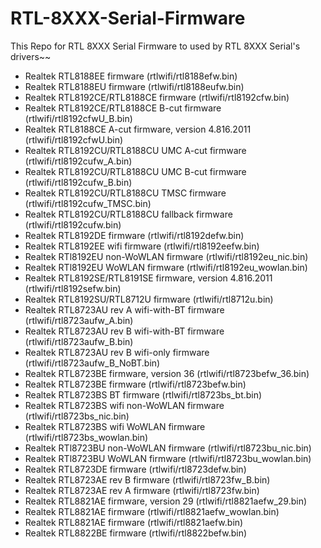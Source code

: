 # RTL-8XXX-Serial-Firmware
This Repo for RTL 8XXX Serial Firmware to used by RTL 8XXX Serial's drivers~~

* Realtek RTL8188EE firmware (rtlwifi/rtl8188efw.bin)
 * Realtek RTL8188EU firmware (rtlwifi/rtl8188eufw.bin)
 * Realtek RTL8192CE/RTL8188CE firmware (rtlwifi/rtl8192cfw.bin)
 * Realtek RTL8192CE/RTL8188CE B-cut firmware
   (rtlwifi/rtl8192cfwU_B.bin)
 * Realtek RTL8188CE A-cut firmware, version 4.816.2011
   (rtlwifi/rtl8192cfwU.bin)
 * Realtek RTL8192CU/RTL8188CU UMC A-cut firmware
   (rtlwifi/rtl8192cufw_A.bin)
 * Realtek RTL8192CU/RTL8188CU UMC B-cut firmware
   (rtlwifi/rtl8192cufw_B.bin)
 * Realtek RTL8192CU/RTL8188CU TMSC firmware
   (rtlwifi/rtl8192cufw_TMSC.bin)
 * Realtek RTL8192CU/RTL8188CU fallback firmware
   (rtlwifi/rtl8192cufw.bin)
 * Realtek RTL8192DE firmware (rtlwifi/rtl8192defw.bin)
 * Realtek RTL8192EE wifi firmware (rtlwifi/rtl8192eefw.bin)
 * Realtek RTl8192EU non-WoWLAN firmware (rtlwifi/rtl8192eu_nic.bin)
 * Realtek RTl8192EU WoWLAN firmware (rtlwifi/rtl8192eu_wowlan.bin)
 * Realtek RTL8192SE/RTL8191SE firmware, version 4.816.2011
   (rtlwifi/rtl8192sefw.bin)
 * Realtek RTL8192SU/RTL8712U firmware (rtlwifi/rtl8712u.bin)
 * Realtek RTL8723AU rev A wifi-with-BT firmware
   (rtlwifi/rtl8723aufw_A.bin)
 * Realtek RTL8723AU rev B wifi-with-BT firmware
   (rtlwifi/rtl8723aufw_B.bin)
 * Realtek RTL8723AU rev B wifi-only firmware
   (rtlwifi/rtl8723aufw_B_NoBT.bin)
 * Realtek RTL8723BE firmware, version 36 (rtlwifi/rtl8723befw_36.bin)
 * Realtek RTL8723BE firmware (rtlwifi/rtl8723befw.bin)
 * Realtek RTL8723BS BT firmware (rtlwifi/rtl8723bs_bt.bin)
 * Realtek RTL8723BS wifi non-WoWLAN firmware
   (rtlwifi/rtl8723bs_nic.bin)
 * Realtek RTL8723BS wifi WoWLAN firmware
   (rtlwifi/rtl8723bs_wowlan.bin)
 * Realtek RTl8723BU non-WoWLAN firmware (rtlwifi/rtl8723bu_nic.bin)
 * Realtek RTl8723BU WoWLAN firmware (rtlwifi/rtl8723bu_wowlan.bin)
 * Realtek RTL8723DE firmware (rtlwifi/rtl8723defw.bin)
 * Realtek RTL8723AE rev B firmware (rtlwifi/rtl8723fw_B.bin)
 * Realtek RTL8723AE rev A firmware (rtlwifi/rtl8723fw.bin)
 * Realtek RTL8821AE firmware, version 29 (rtlwifi/rtl8821aefw_29.bin)
 * Realtek RTL8821AE firmware (rtlwifi/rtl8821aefw_wowlan.bin)
 * Realtek RTL8821AE firmware (rtlwifi/rtl8821aefw.bin)
 * Realtek RTL8822BE firmware (rtlwifi/rtl8822befw.bin)
